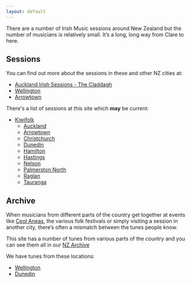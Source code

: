 ```yaml
---
layout: default
---
```

There are a number of Irish Music sessions around New Zealand but the number of musicians is relatively small. It’s a long, long way from Clare to here.

Sessions
--------

You can find out more about the sessions in these and other NZ cities at:

  * <a href="https://www.facebook.com/groups/1461764424153462/">Auckland Irish Sessions - The Claddagh</a>
  * <a href="http://wellington.session.nz">Wellington</a>
  * <a href="https://www.facebook.com/events/156779861168508/">Arrowtown</a>
  
There's a list of sessions at this site which **may** be current:

  * <a href="http://www.kiwifolk.org.nz/sessions.html">Kiwifolk</a>
      * <a href="http://www.kiwifolk.org.nz/sessions.html#auckland">Auckland</a>
      * <a href="http://www.kiwifolk.org.nz/sessions.html#arrowtown">Arrowtown</a>
      * <a href="http://www.kiwifolk.org.nz/sessions.html#christchurch">Christchurch</a>
      * <a href="http://www.kiwifolk.org.nz/sessions.html#dunedin">Dunedin</a>
      * <a href="http://www.kiwifolk.org.nz/sessions.html#hamilton">Hamilton</a>
      * <a href="http://www.kiwifolk.org.nz/sessions.html#hastings">Hastings</a>
      * <a href="http://www.kiwifolk.org.nz/sessions.html#nelson">Nelson</a>
      * <a href="http://www.kiwifolk.org.nz/sessions.html#palmerstonnorth">Palmerston North</a>
      * <a href="http://www.kiwifolk.org.nz/sessions.html#raglan">Raglan</a>
      * <a href="http://www.kiwifolk.org.nz/sessions.html#tauranga">Tauranga</a>
  
Archive
-------

When musicians from different parts of the country get together at events like <a href="http://www.irishmusic.org.nz/">Ceol Aneas</a>, the various folk festivals or simply visiting a session in another city, there’s often a mismatch between the tunes people know.

This site has a number of tunes from various parts of the country and you can see them all in our <a href="/archive/">NZ Archive</a>

We have tunes from these locations:

  * <a href="/archive?title=&rhythm=&location=Wellington&submit=Filter">Wellington</a>
  * <a href="/archive?title=&rhythm=&location=Dunedin&submit=Filter">Dunedin</a>

